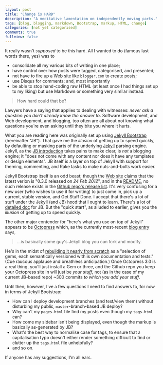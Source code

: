 ```yaml
---
layout: post
title: "Change is HARD"
description: "A meditative lamentation on independently moving parts."
tags: [blog, blogging, markdown, Bootstrap, markup, HTML, change]
categories: [not yet categorised]
comments: true
fullview: false
---
```


It really wasn't *supposed* to be this hard. All I wanted to do (famous last words there, yes) was to

* consolidate all my various bits of writing in one place;
* have control over how posts were tagged, categorised, and presented;
* not have to fire up a Web site like `blogger.com` to create posts;
* use Disqus for comments; and, most importantly
* be able to stop hand-coding raw HTML (at least once I had things set up to my liking) but use Markdown or something very similar instead.

> How hard could that be?

Lawyers have a saying that applies to dealing with witnesses: *never ask a question you don't already know the answer to*. Software development, and Web development, and blogging, too often are all about not knowing what questions you're even asking until they bite you where it hurts.

What you are reading here was originally set up using [Jekyll Bootstrap](http://jekyllbootstrap.com/) (hereinafter "JB"). That gave me the *illusion* of getting up to speed quickly, by defaulting or masking parts of the underlying [Jekyll](http://jekyllrb.com/) parsing engine. Jekyll, as the [JB introduction](http://jekyllbootstrap.com/lessons/jekyll-introduction.html#toc_3) takes pains to make clear, is *not* a blogging engine; it "does not come with any content nor does it have any templates or design elements". JB itself is a layer on top of Jekyll with support for theming, commenting, and Rake tasks to make nuts-and-bolts work easier.

Jekyll Bootstrap itself is an odd beast; though the [Web site](http://jekyllbootstrap.com/) claims that the latest verion is "0.3.0 released on *24 Feb 2012*", and in the [README](https://github.com/plusjade/jekyll-bootstrap#version), no such release exists in the [Github repo's release list](https://github.com/plusjade/jekyll-bootstrap/releases). It's very confusing for a new user (who wishes to use it for writing) to just come in, pick up a current, stable version, and Get Stuff Done. I accept that there's a lot of stuff under the Jekyll (and JB) hood that I ought to learn. There's a lot of [detailed doc](http://jekyllbootstrap.com/usage/jekyll-quick-start.html) for JB. But the "quick start", as alluded to earlier, gives you the *illusion* of getting up to speed quickly.

The other major contender for "here's what you use on top of Jekyll" appears to be [Octopress](http://octopress.org/) which, as the currently most-recent [blog entry](http://octopress.org/2015/01/15/octopress-3.0-is-coming/) says,

> ...is basically some guy's Jekyll blog you can fork and modify.

He's in the midst of [rebuilding it nearly from scratch](https://github.com/octopress/octopress) as a "selection of gems, each semantically versioned with is own documentation and tests." (Cue raucous applause and breathless anticipation.) Once Octopress 3.0 is a real thing, you'll just install a Gem or three, and the Github repo you keep your Octopress site in will just be *your stuff*, not (as in the case of my current JB-based repo) ~300 commits *to which you add your stuff*.

Until then, however, I've a few questions I need to find answers to, for now in terms of Jekyll Bootstrap:

* How can I deploy development branches (and test/view them) without disturbing my public, `master`-branch-based JB deploy?
* Why can't my `pages.html` file find my posts even though my `tags.html` can?
* How come my sidebar isn't being displayed, even though the markup is basically as-generated by JB?
* What's the best way to normalise case for tags, to ensure that a capitalisation typo doesn't either render something difficult to find or clutter up the `tags.html` file unhelpfully?
* and so on.

If anyone has any suggestions, I'm all ears.
